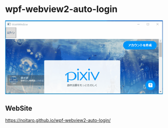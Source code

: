 # wpf-webview2-auto-login
![](wpf-webview2-auto-login.gif)
## WebSite
https://noitaro.github.io/wpf-webview2-auto-login/
